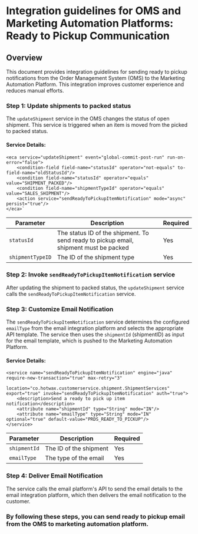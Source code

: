 # Integration guidelines for OMS and Marketing Automation Platforms: Ready to Pickup Communication 


## Overview
This document provides integration guidelines for sending ready to pickup notifications from the Order Management System (OMS) to the Marketing Automation Platform. This integration improves customer experience and reduces manual efforts.

### Step 1: Update shipments to packed status

The `updateShipment` service in the OMS changes the status of open shipment. This service is triggered when an item is moved from the picked to packed status.

#### Service Details:
```
<eca service="updateShipment" event="global-commit-post-run" run-on-error="false">
    <condition-field field-name="statusId" operator="not-equals" to-field-name="oldStatusId"/>
    <condition field-name="statusId" operator="equals" value="SHIPMENT_PACKED"/>
    <condition field-name="shipmentTypeId" operator="equals" value="SALES_SHIPMENT"/>
    <action service="sendReadyToPickupItemNotification" mode="async" persist="true"/>
</eca>`
```

| Parameter | Description | Required |
|-----------|-------------|----------|
| `statusId` | The status ID of the shipment. To send ready to pickup email, shipment must be packed | Yes |
| `shipmentTypeID` | The ID of the shipment type | Yes |

### Step 2: Invoke `sendReadyToPickupItemNotificatio`n service

After updating the shipment to packed status, the `updateShipment` service calls the `sendReadyToPickupItemNotification` service.

### Step 3: Customize Email Notification

The `sendReadyToPickupItemNotification` service determines the configured `emailType` from the email integration platform and selects the appropriate API template. The service then uses the `shipmentId` (shipmentID) as input for the email template, which is pushed to the Marketing Automation Platform.

#### Service Details:
```
<service name="sendReadyToPickupItemNotification" engine="java" require-new-transaction="true" max-retry="3"
         location="co.hotwax.customerservice.shipment.ShipmentServices" export="true" invoke="sendReadyToPickupItemNotification" auth="true">
    <description>Send a ready to pick up item notification</description>
    <attribute name="shipmentId" type="String" mode="IN"/>
    <attribute name="emailType" type="String" mode="IN" optional="true" default-value="PRDS_READY_TO_PICKUP"/>
</service>
```

| Parameter | Description | Required |
|-----------|-------------|----------|
| `shipmentId` | The ID of the shipment | Yes |
| `emailType` | The type of the email | Yes |

### Step 4: Deliver Email Notification

The service calls the email platform's API to send the email details to the email integration platform, which then delivers the email notification to the customer.

### By following these steps, you can send ready to pickup email from the OMS to marketing automation platform.
